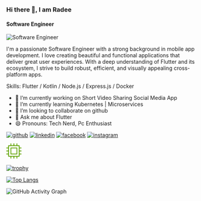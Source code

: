 ### Hi there 👋, I am Radee
#### Software Engineer
![Software Engineer](https://media.licdn.com/dms/image/D4D16AQHOPB4L6QFWZQ/profile-displaybackgroundimage-shrink_350_1400/0/1686204173379?e=1691625600&v=beta&t=tMohZwnP7EyjHPBrcrEcKbC7O5JCLJro2IF1yeldoCo)

 I'm a passionate Software Engineer with a strong background in mobile app development. I love creating beautiful and functional applications that deliver great user experiences. With a deep understanding of Flutter and its ecosystem, I strive to build robust, efficient, and visually appealing cross-platform apps.

Skills: Flutter / Kotlin / Node.js / Express.js / Docker

- 🔭 I’m currently working on Short Video Sharing Social Media App 
- 🌱 I’m currently learning Kubernetes | Microservices 
- 👯 I’m looking to collaborate on github 
- 💬 Ask me about Flutter 
- 😄 Pronouns: Tech Nerd, Pc Enthusiast   


[<img src='https://cdn.jsdelivr.net/npm/simple-icons@3.0.1/icons/github.svg' alt='github' height='40'>](https://github.com/radeekhan)  [<img src='https://cdn.jsdelivr.net/npm/simple-icons@3.0.1/icons/linkedin.svg' alt='linkedin' height='40'>](https://www.linkedin.com/in/radee-jamil-khan-0323b322b/)  [<img src='https://cdn.jsdelivr.net/npm/simple-icons@3.0.1/icons/facebook.svg' alt='facebook' height='40'>](https://www.facebook.com/radee.khan)  [<img src='https://cdn.jsdelivr.net/npm/simple-icons@3.0.1/icons/instagram.svg' alt='instagram' height='40'>](https://www.instagram.com/radeekhan/)  

<a href='https://docs.github.com/en/developers'><img src='https://raw.githubusercontent.com/acervenky/animated-github-badges/master/assets/devbadge.gif' width='40' height='40'></a> 

[![trophy](https://github-profile-trophy.vercel.app/?username=radeekhan)](https://github.com/ryo-ma/github-profile-trophy)

[![Top Langs](https://github-readme-stats.vercel.app/api/top-langs/?username=radeekhan)](https://github.com/anuraghazra/github-readme-stats)

![GitHub Activity Graph](https://activity-graph.herokuapp.com/graph?username=radeekhan)  

